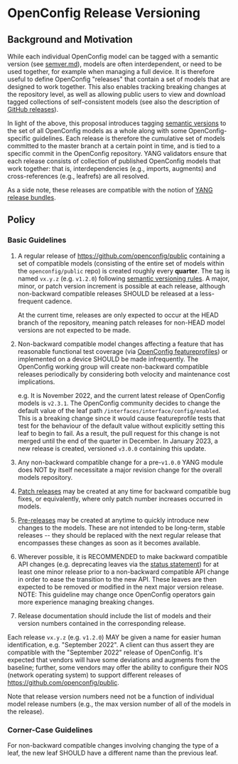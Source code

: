 # OpenConfig Release Versioning

## Background and Motivation

While each individual OpenConfig model can be tagged with a semantic version
(see [semver.md](semver.md)), models are often interdependent, or need to be
used together, for example when managing a full device. It is therefore useful
to define OpenConfig "releases" that contain a set of models that are designed
to work together. This also enables tracking breaking changes at the repository
level, as well as allowing public users to view and download tagged collections
of self-consistent models (see also the description of
[GitHub releases](https://help.github.com/articles/creating-releases/)).

In light of the above, this proposal introduces tagging
[semantic versions](https://semver.org/) to the set of all OpenConfig models as
a whole along with some OpenConfig-specific guidelines. Each release is
therefore the cumulative set of models committed to the master branch at a
certain point in time, and is tied to a specific commit in the OpenConfig
repository. YANG validators ensure that each release consists of collection of
published OpenConfig models that work together: that is, interdependencies
(e.g., imports, augments) and cross-references (e.g., leafrefs) are all
resolved.

As a side note, these releases are compatible with the notion of
[YANG release bundles](https://github.com/openconfig/public/blob/master/release/models/catalog/openconfig-module-catalog.yang).

## Policy

### Basic Guidelines

1.  A regular release of https://github.com/openconfig/public containing a set
    of compatible models (consisting of the entire set of models within the
    `openconfig/public` repo) is created roughly every **quarter**. The tag is
    named `vx.y.z` (e.g. `v1.2.0`) following
    [semantic versioning rules](https://semver.org/). A major, minor, or patch
    version increment is possible at each release, although non-backward
    compatible releases SHOULD be released at a less-frequent cadence.

    At the current time, releases are only expected to occur at the HEAD branch
    of the repository, meaning patch releases for non-HEAD model versions are
    not expected to be made.

2.  Non-backward compatible model changes affecting a feature that has
    reasonable functional test coverage (via
    [OpenConfig featureprofiles](https://github.com/openconfig/featureprofiles/))
    or implemented on a device SHOULD be made infrequently. The OpenConfig
    working group will create non-backward compatible releases periodically by
    considering both velocity and maintenance cost implications.

    e.g. It is November 2022, and the current latest release of OpenConfig
    models is `v2.3.1`. The OpenConfig community decides to change the default
    value of the leaf path `/interfaces/interface/config/enabled`. This is a
    breaking change since it would cause featureprofile tests that test for the
    behaviour of the default value without explicitly setting this leaf to begin
    to fail. As a result, the pull request for this change is not merged until
    the end of the quarter in December. In January 2023, a new release is
    created, versioned `v3.0.0` containing this update.

3.  Any non-backward compatible change for a pre-`v1.0.0` YANG module does NOT
    by itself necessitate a major revision change for the overall models
    repository.

4.  [Patch releases](https://semver.org/#spec-item-6) may be created at any time
    for backward compatible bug fixes, or equivalently, where only patch number
    increases occurred in models.

5.  [Pre-releases](https://semver.org/#spec-item-9) may be created at anytime to
    quickly introduce new changes to the models. These are not intended to be
    long-term, stable releases -- they should be replaced with the next regular
    release that encompasses these changes as soon as it becomes available.

6.  Wherever possible, it is RECOMMENDED to make backward compatible API changes
    (e.g. deprecating leaves via the
    [status statement](https://www.rfc-editor.org/rfc/rfc7950#section-7.21.2))
    for at least one minor release prior to a non-backward compatible API change
    in order to ease the transition to the new API. These leaves are then
    expected to be removed or modified in the next major version release. NOTE:
    This guideline may change once OpenConfig operators gain more experience
    managing breaking changes.

7.  Release documentation should include the list of models and their version
    numbers contained in the corresponding release.

Each release `vx.y.z` (e.g. `v1.2.0`) MAY be given a name for easier human
identification, e.g. "September 2022". A client can thus assert they are
compatible with the "September 2022" release of OpenConfig. It's expected that
vendors will have some deviations and augments from the baseline; further, some
vendors may offer the ability to configure their NOS (network operating system)
to support different releases of https://github.com/openconfig/public.

Note that release version numbers need not be a function of individual model
release numbers (e.g., the max version number of all of the models in the
release).

### Corner-Case Guidelines

For non-backward compatible changes involving changing the type of a leaf, the
new leaf SHOULD have a different name than the previous leaf.

